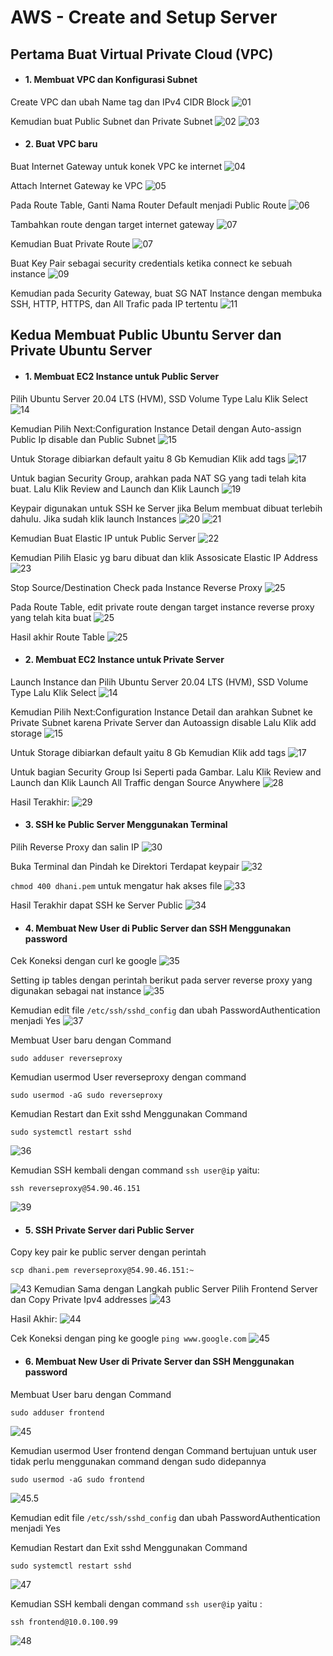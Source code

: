 # AWS - Create and Setup Server

## Pertama Buat Virtual Private Cloud (VPC)

* #### 1. Membuat VPC dan Konfigurasi Subnet
Create VPC dan ubah Name tag dan IPv4 CIDR Block
![01](assets/Selection_380.png)

Kemudian buat Public Subnet dan Private Subnet
![02](assets/Selection_381.png)
![03](assets/Selection_382.png)

* #### 2. Buat VPC baru 
Buat Internet Gateway untuk konek VPC ke internet
![04](assets/Selection_383.png)

Attach Internet Gateway ke VPC
![05](assets/Selection_384.png)

Pada Route Table, Ganti Nama Router Default menjadi Public Route
![06](assets/Selection_385.png)

Tambahkan route dengan target internet gateway
![07](assets/Selection_387.png)

Kemudian Buat Private Route
![07](assets/07.png)

Buat Key Pair sebagai security credentials ketika connect ke sebuah instance
![09](assets/Selection_388.png)

Kemudian pada Security Gateway, buat SG NAT Instance dengan membuka SSH, HTTP, HTTPS, dan All Trafic pada IP tertentu
![11](assets/Selection_389.png)


## Kedua Membuat Public Ubuntu Server dan Private Ubuntu Server

* #### 1. Membuat EC2 Instance untuk Public Server

Pilih Ubuntu Server 20.04 LTS (HVM), SSD Volume Type Lalu Klik Select
![14](assets/Selection_390.png)

Kemudian Pilih Next:Configuration Instance Detail dengan Auto-assign Public Ip disable dan Public Subnet
![15](assets/Selection_391.png)

Untuk Storage dibiarkan default yaitu 8 Gb Kemudian Klik add tags
![17](assets/Selection_392.png)

Untuk bagian Security Group, arahkan pada NAT SG yang tadi telah kita buat. Lalu Klik Review and Launch dan Klik Launch
![19](assets/Selection_394.png)

Keypair digunakan untuk SSH ke Server jika Belum membuat dibuat terlebih dahulu. Jika sudah klik launch Instances
![20](assets/20.png)
![21](assets/21.png)

Kemudian Buat Elastic IP untuk Public Server
![22](assets/Selection_396.png)

Kemudian Pilih Elasic yg baru dibuat dan klik Assosicate Elastic IP Address
![23](assets/Selection_397.png)

Stop Source/Destination Check pada Instance Reverse Proxy 
![25](assets/Selection_398.png)

Pada Route Table, edit private route dengan target instance reverse proxy yang telah kita buat
![25](assets/Selection_399.png)

Hasil akhir Route Table
![25](assets/Selection_400.png)
* #### 2. Membuat EC2 Instance untuk Private Server

Launch Instance dan Pilih Ubuntu Server 20.04 LTS (HVM), SSD Volume Type Lalu Klik Select
![14](assets/Selection_404.png)

Kemudian Pilih Next:Configuration Instance Detail dan arahkan Subnet ke Private Subnet karena Private Server dan Autoassign disable Lalu Klik add storage
![15](assets/Selection_405.png)

Untuk Storage dibiarkan default yaitu 8 Gb Kemudian Klik add tags
![17](assets/17.png)


Untuk bagian Security Group Isi Seperti pada Gambar. Lalu Klik Review and Launch dan Klik Launch
All Traffic dengan Source Anywhere
![28](assets/Selection_406.png)

Hasil Terakhir:
![29](assets/Selection_411.png)

* #### 3. SSH ke Public Server Menggunakan Terminal
Pilih Reverse Proxy dan salin IP
![30](assets/Selection_418.png)

Buka Terminal dan Pindah ke Direktori Terdapat keypair
![32](assets/Selection_420.png)

 `chmod 400 dhani.pem` untuk mengatur hak akses file
![33](assets/Selection_421.png)

Hasil Terakhir dapat SSH ke Server Public
![34](assets/Selection_401.png)

* #### 4. Membuat New User di Public Server dan SSH Menggunakan password
Cek Koneksi dengan curl ke google
![35](assets/Selection_402.png)

Setting ip tables dengan perintah berikut pada server reverse proxy yang digunakan sebagai nat instance
![35](assets/Selection_403.png)

Kemudian edit file `/etc/ssh/sshd_config` dan ubah PasswordAuthentication menjadi Yes
![37](assets/Selection_407.png)

Membuat User baru dengan Command
```
sudo adduser reverseproxy
```

Kemudian usermod User reverseproxy dengan command
```
sudo usermod -aG sudo reverseproxy
```
Kemudian Restart dan Exit sshd Menggunakan Command
```
sudo systemctl restart sshd
```

![36](assets/Selection_408.png)

Kemudian SSH kembali dengan command `ssh user@ip` yaitu:
```
ssh reverseproxy@54.90.46.151
```
![39](assets/Selection_410.png)

* #### 5. SSH Private Server dari Public Server

Copy key pair ke public server dengan perintah
```
scp dhani.pem reverseproxy@54.90.46.151:~ 
```
![43](assets/Selection_409.png)
Kemudian Sama dengan Langkah public Server Pilih Frontend Server dan Copy Private Ipv4 addresses
![43](assets/Selection_419.png)

Hasil Akhir:
![44](assets/Selection_412.png)

Cek Koneksi dengan ping ke google
`ping www.google.com`
![45](assets/Selection_413.png)

* #### 6. Membuat New User di Private Server dan SSH Menggunakan password

Membuat User baru dengan Command
```
sudo adduser frontend
```
![45](assets/Selection_414.png)

Kemudian usermod User frontend dengan Command bertujuan untuk user tidak perlu menggunakan command dengan sudo didepannya
```
sudo usermod -aG sudo frontend
```
![45.5](assets/Selection_415.png)

Kemudian edit file `/etc/ssh/sshd_config` dan ubah PasswordAuthentication menjadi Yes

Kemudian Restart dan Exit sshd Menggunakan Command
```
sudo systemctl restart sshd
```
![47](assets/Selection_416.png)

Kemudian SSH kembali dengan command `ssh user@ip` yaitu :
```
ssh frontend@10.0.100.99
```
![48](assets/Selection_417.png)